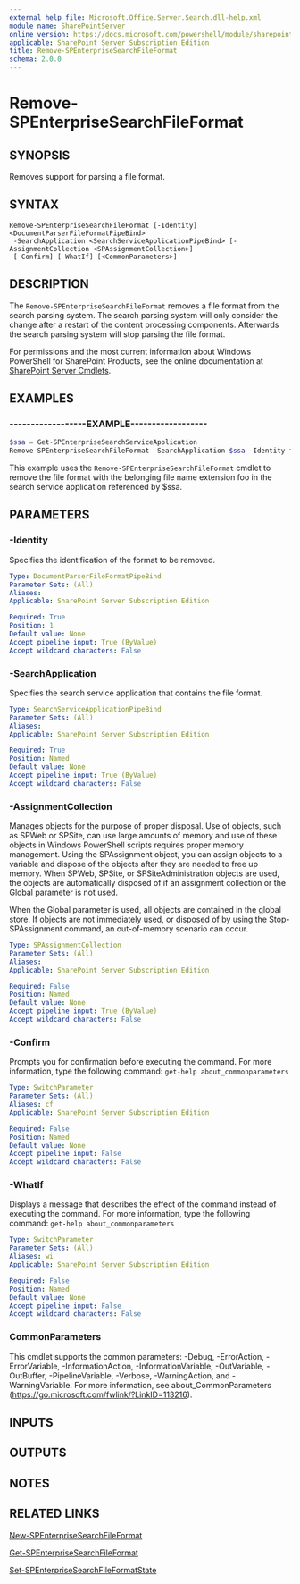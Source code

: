 ```yaml
---
external help file: Microsoft.Office.Server.Search.dll-help.xml
module name: SharePointServer
online version: https://docs.microsoft.com/powershell/module/sharepoint-server/remove-spenterprisesearchfileformat
applicable: SharePoint Server Subscription Edition
title: Remove-SPEnterpriseSearchFileFormat
schema: 2.0.0
---
```


# Remove-SPEnterpriseSearchFileFormat

## SYNOPSIS
Removes support for parsing a file format.


## SYNTAX

```
Remove-SPEnterpriseSearchFileFormat [-Identity] <DocumentParserFileFormatPipeBind>
 -SearchApplication <SearchServiceApplicationPipeBind> [-AssignmentCollection <SPAssignmentCollection>]
 [-Confirm] [-WhatIf] [<CommonParameters>]
```

## DESCRIPTION
The `Remove-SPEnterpriseSearchFileFormat` removes a file format from the search parsing system.
The search parsing system will only consider the change after a restart of the content processing components.
Afterwards the search parsing system will stop parsing the file format.

For permissions and the most current information about Windows PowerShell for SharePoint Products, see the online documentation at [SharePoint Server Cmdlets](https://docs.microsoft.com/powershell/sharepoint/sharepoint-server/sharepoint-server-cmdlets).


## EXAMPLES

### ------------------EXAMPLE------------------
```powershell
$ssa = Get-SPEnterpriseSearchServiceApplication
Remove-SPEnterpriseSearchFileFormat -SearchApplication $ssa -Identity foo
```

This example uses the `Remove-SPEnterpriseSearchFileFormat` cmdlet to remove the file format with the belonging file name extension foo in the search service application referenced by $ssa.


## PARAMETERS

### -Identity
Specifies the identification of the format to be removed.


```yaml
Type: DocumentParserFileFormatPipeBind
Parameter Sets: (All)
Aliases: 
Applicable: SharePoint Server Subscription Edition

Required: True
Position: 1
Default value: None
Accept pipeline input: True (ByValue)
Accept wildcard characters: False
```

### -SearchApplication
Specifies the search service application that contains the file format.


```yaml
Type: SearchServiceApplicationPipeBind
Parameter Sets: (All)
Aliases: 
Applicable: SharePoint Server Subscription Edition

Required: True
Position: Named
Default value: None
Accept pipeline input: True (ByValue)
Accept wildcard characters: False
```

### -AssignmentCollection
Manages objects for the purpose of proper disposal. Use of objects, such as SPWeb or SPSite, can use large amounts of memory and use of these objects in Windows PowerShell scripts requires proper memory management. Using the SPAssignment object, you can assign objects to a variable and dispose of the objects after they are needed to free up memory. When SPWeb, SPSite, or SPSiteAdministration objects are used, the objects are automatically disposed of if an assignment collection or the Global parameter is not used.

When the Global parameter is used, all objects are contained in the global store. If objects are not immediately used, or disposed of by using the Stop-SPAssignment command, an out-of-memory scenario can occur.

```yaml
Type: SPAssignmentCollection
Parameter Sets: (All)
Aliases: 
Applicable: SharePoint Server Subscription Edition

Required: False
Position: Named
Default value: None
Accept pipeline input: True (ByValue)
Accept wildcard characters: False
```

### -Confirm
Prompts you for confirmation before executing the command.
For more information, type the following command: `get-help about_commonparameters`

```yaml
Type: SwitchParameter
Parameter Sets: (All)
Aliases: cf
Applicable: SharePoint Server Subscription Edition

Required: False
Position: Named
Default value: None
Accept pipeline input: False
Accept wildcard characters: False
```

### -WhatIf
Displays a message that describes the effect of the command instead of executing the command.
For more information, type the following command: `get-help about_commonparameters`

```yaml
Type: SwitchParameter
Parameter Sets: (All)
Aliases: wi
Applicable: SharePoint Server Subscription Edition

Required: False
Position: Named
Default value: None
Accept pipeline input: False
Accept wildcard characters: False
```

### CommonParameters
This cmdlet supports the common parameters: -Debug, -ErrorAction, -ErrorVariable, -InformationAction, -InformationVariable, -OutVariable, -OutBuffer, -PipelineVariable, -Verbose, -WarningAction, and -WarningVariable. For more information, see about_CommonParameters (https://go.microsoft.com/fwlink/?LinkID=113216).

## INPUTS

## OUTPUTS

## NOTES

## RELATED LINKS

[New-SPEnterpriseSearchFileFormat](New-SPEnterpriseSearchFileFormat.md)

[Get-SPEnterpriseSearchFileFormat](Get-SPEnterpriseSearchFileFormat.md)

[Set-SPEnterpriseSearchFileFormatState](Set-SPEnterpriseSearchFileFormatState.md)
